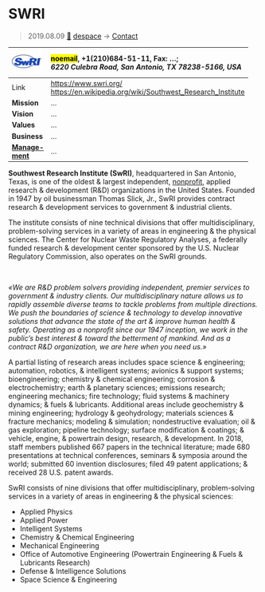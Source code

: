 # SWRI
> 2019.08.09 [🚀](../index/index.md) [despace](index.md) → [Contact](contact.md)

|[![](f/contact/s/swri_logo1_thumb.jpg)](f/contact/s/swri_logo1.png)|<mark>noemail</mark>, +1(210)684-51-11, Fax: …;<br> *6220 Culebra Road, San Antonio, TX 78238-5166, USA*|
|:--|:--|
|Link|<https://www.swri.org/><br> <https://en.wikipedia.org/wiki/Southwest_Research_Institute>|
|**Mission**|…|
|**Vision**|…|
|**Values**|…|
|**Business**|…|
|**[Manage-<br>ment](mgmt.md)**|…|

**Southwest Research Institute (SwRI)**, headquartered in San Antonio, Texas, is one of the oldest & largest independent, [nonprofit](nonprof_org.md), applied research & development (R&D) organizations in the United States. Founded in 1947 by oil businessman Thomas Slick, Jr., SwRI provides contract research & development services to government & industrial clients.

The institute consists of nine technical divisions that offer multidisciplinary, problem-solving services in a variety of areas in engineering & the physical sciences. The Center for Nuclear Waste Regulatory Analyses, a federally funded research & development center sponsored by the U.S. Nuclear Regulatory Commission, also operates on the SwRI grounds.


<p style="page-break-after:always"> </p>

*«We are R&D problem solvers providing independent, premier services to government & industry clients. Our multidisciplinary nature allows us to rapidly assemble diverse teams to tackle problems from multiple directions. We push the boundaries of science & technology to develop innovative solutions that advance the state of the art & improve human health & safety. Operating as a nonprofit since our 1947 inception, we work in the public’s best interest & toward the betterment of mankind. And as a contract R&D organization, we are here when you need us.»*

A partial listing of research areas includes space science & engineering; automation, robotics, & intelligent systems; avionics & support systems; bioengineering; chemistry & chemical engineering; corrosion & electrochemistry; earth & planetary sciences; emissions research; engineering mechanics; fire technology; fluid systems & machinery dynamics; & fuels & lubricants. Additional areas include geochemistry & mining engineering; hydrology & geohydrology; materials sciences & fracture mechanics; modeling & simulation; nondestructive evaluation; oil & gas exploration; pipeline technology; surface modification & coatings; & vehicle, engine, & powertrain design, research, & development. In 2018, staff members published 667 papers in the technical literature; made 680 presentations at technical conferences, seminars & symposia around the world; submitted 60 invention disclosures; filed 49 patent applications; & received 28 U.S. patent awards.

SwRI consists of nine divisions that offer multidisciplinary, problem-solving services in a variety of areas in engineering & the physical sciences:

   - Applied Physics
   - Applied Power
   - Intelligent Systems
   - Chemistry & Chemical Engineering
   - Mechanical Engineering
   - Office of Automotive Engineering (Powertrain Engineering & Fuels & Lubricants Research)
   - Defense & Intelligence Solutions
   - Space Science & Engineering
